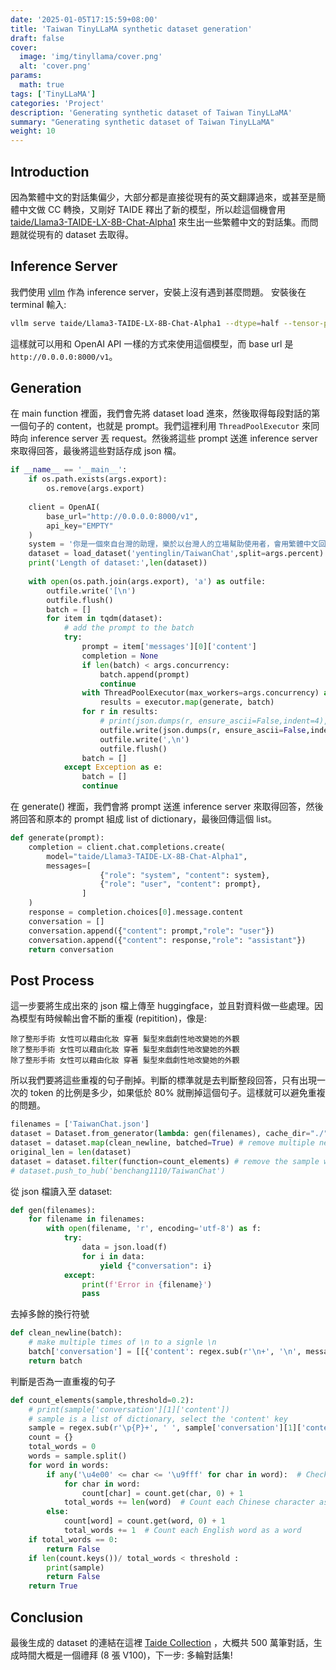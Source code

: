 ```yaml
---
date: '2025-01-05T17:15:59+08:00'
title: 'Taiwan TinyLLaMA synthetic dataset generation'
draft: false
cover:
  image: 'img/tinyllama/cover.png'
  alt: 'cover.png'
params:
  math: true
tags: ['TinyLLaMA']
categories: 'Project'
description: 'Generating synthetic dataset of Taiwan TinyLLaMA'
summary: "Generating synthetic dataset of Taiwan TinyLLaMA"
weight: 10
---
```


## Introduction
因為繁體中文的對話集偏少，大部分都是直接從現有的英文翻譯過來，或甚至是簡體中文做 CC 轉換，又剛好 TAIDE 釋出了新的模型，所以趁這個機會用 [taide/Llama3-TAIDE-LX-8B-Chat-Alpha1](https://huggingface.co/taide/Llama3-TAIDE-LX-8B-Chat-Alpha1) 來生出一些繁體中文的對話集。而問題就從現有的 dataset 去取得。

## Inference Server
我們使用 [vllm](https://github.com/vllm-project/vllm) 作為 inference server，安裝上沒有遇到甚麼問題。
安裝後在 terminal 輸入:
```bash
vllm serve taide/Llama3-TAIDE-LX-8B-Chat-Alpha1 --dtype=half --tensor-parallel-size 8 --max_model_len 2048
```
這樣就可以用和 OpenAI API 一樣的方式來使用這個模型，而 base url 是 ```http://0.0.0.0:8000/v1```。

## Generation
在 main function 裡面，我們會先將 dataset load 進來，然後取得每段對話的第一個句子的 content，也就是 prompt。我們這裡利用 ```ThreadPoolExecutor``` 來同時向 inference server 丟 request。然後將這些 prompt 送進 inference server 來取得回答，最後將這些對話存成 json 檔。

```python
if __name__ == '__main__':
    if os.path.exists(args.export):
        os.remove(args.export)
    
    client = OpenAI(
        base_url="http://0.0.0.0:8000/v1",
        api_key="EMPTY"
    )   
    system = '你是一個來自台灣的助理，樂於以台灣人的立場幫助使用者，會用繁體中文回答問題。'
    dataset = load_dataset('yentinglin/TaiwanChat',split=args.percent)
    print('Length of dataset:',len(dataset))
    
    with open(os.path.join(args.export), 'a') as outfile:
        outfile.write('[\n')
        outfile.flush()
        batch = []
        for item in tqdm(dataset):
            # add the prompt to the batch
            try:
                prompt = item['messages'][0]['content']
                completion = None
                if len(batch) < args.concurrency:
                    batch.append(prompt)
                    continue
                with ThreadPoolExecutor(max_workers=args.concurrency) as executor:
                    results = executor.map(generate, batch)
                for r in results:
                    # print(json.dumps(r, ensure_ascii=False,indent=4),',', sep='')
                    outfile.write(json.dumps(r, ensure_ascii=False,indent=4))
                    outfile.write(',\n')
                    outfile.flush()
                batch = []
            except Exception as e:
                batch = []
                continue
```
在 generate() 裡面，我們會將 prompt 送進 inference server 來取得回答，然後將回答和原本的 prompt 組成 list of dictionary，最後回傳這個 list。
```python
def generate(prompt):
    completion = client.chat.completions.create(
        model="taide/Llama3-TAIDE-LX-8B-Chat-Alpha1",
        messages=[
                    {"role": "system", "content": system},
                    {"role": "user", "content": prompt},
                ]
    )
    response = completion.choices[0].message.content
    conversation = []
    conversation.append({"content": prompt,"role": "user"})
    conversation.append({"content": response,"role": "assistant"})
    return conversation
```


## Post Process
這一步要將生成出來的 json 檔上傳至 huggingface，並且對資料做一些處理。因為模型有時候輸出會不斷的重複 (repitition)，像是:
```
除了整形手術 女性可以藉由化妝 穿著 髮型來戲劇性地改變她的外觀  
除了整形手術 女性可以藉由化妝 穿著 髮型來戲劇性地改變她的外觀  
除了整形手術 女性可以藉由化妝 穿著 髮型來戲劇性地改變她的外觀 
```
所以我們要將這些重複的句子刪掉。判斷的標準就是去判斷整段回答，只有出現一次的 token 的比例是多少，如果低於 80% 就刪掉這個句子。這樣就可以避免重複的問題。

```python
filenames = ['TaiwanChat.json']
dataset = Dataset.from_generator(lambda: gen(filenames), cache_dir="./")
dataset = dataset.map(clean_newline, batched=True) # remove multiple newlines
original_len = len(dataset)
dataset = dataset.filter(function=count_elements) # remove the sample with duplicated text
# dataset.push_to_hub('benchang1110/TaiwanChat')
```
從 json 檔讀入至 dataset:
```python
def gen(filenames):
    for filename in filenames:
        with open(filename, 'r', encoding='utf-8') as f:
            try:
                data = json.load(f)
                for i in data:
                    yield {"conversation": i}
            except:
                print(f'Error in {filename}')
                pass
```
去掉多餘的換行符號
```python
def clean_newline(batch):
    # make multiple times of \n to a signle \n
    batch['conversation'] = [[{'content': regex.sub(r'\n+', '\n', message['content']), 'role': message['role']} for message in conversation] for conversation in batch['conversation']]
    return batch
```
判斷是否為一直重複的句子
```python
def count_elements(sample,threshold=0.2):
    # print(sample['conversation'][1]['content'])
    # sample is a list of dictionary, select the 'content' key
    sample = regex.sub(r'\p{P}+', ' ', sample['conversation'][1]['content'])  # Remove all punctuation characters
    count = {}
    total_words = 0
    words = sample.split()
    for word in words:
        if any('\u4e00' <= char <= '\u9fff' for char in word):  # Check if the word contains Chinese characters
            for char in word:
                count[char] = count.get(char, 0) + 1
            total_words += len(word)  # Count each Chinese character as a word
        else:
            count[word] = count.get(word, 0) + 1
            total_words += 1  # Count each English word as a word
    if total_words == 0:
        return False     
    if len(count.keys())/ total_words < threshold :
        print(sample)
        return False
    return True
```

## Conclusion
最後生成的 dataset 的連結在這裡 [Taide Collection](https://huggingface.co/collections/benchang1110/taide-66d1b860daa6402d5638f7cd) ，大概共 500 萬筆對話，生成時間大概是一個禮拜 (8 張 V100)，下一步: 多輪對話集!